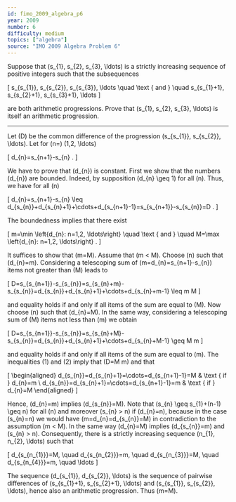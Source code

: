 ```yaml
---
id: fimo_2009_algebra_p6
year: 2009
number: 6
difficulty: medium
topics: ["algebra"]
source: "IMO 2009 Algebra Problem 6"
---
```


Suppose that \(s_{1}, s_{2}, s_{3}, \ldots\) is a strictly increasing sequence of positive integers such that the subsequences

\[
s_{s_{1}}, s_{s_{2}}, s_{s_{3}}, \ldots \quad \text { and } \quad s_{s_{1}+1}, s_{s_{2}+1}, s_{s_{3}+1}, \ldots
\]

are both arithmetic progressions. Prove that \(s_{1}, s_{2}, s_{3}, \ldots\) is itself an arithmetic progression.

---
Let \(D\) be the common difference of the progression \(s_{s_{1}}, s_{s_{2}}, \ldots\). Let for \(n=\) \(1,2, \ldots\)

\[
d_{n}=s_{n+1}-s_{n} .
\]

We have to prove that \(d_{n}\) is constant. First we show that the numbers \(d_{n}\) are bounded. Indeed, by supposition \(d_{n} \geq 1\) for all \(n\). Thus, we have for all \(n\)

\[
d_{n}=s_{n+1}-s_{n} \leq d_{s_{n}}+d_{s_{n}+1}+\cdots+d_{s_{n+1}-1}=s_{s_{n+1}}-s_{s_{n}}=D .
\]

The boundedness implies that there exist

\[
m=\min \left\{d_{n}: n=1,2, \ldots\right\} \quad \text { and } \quad M=\max \left\{d_{n}: n=1,2, \ldots\right\} .
\]

It suffices to show that \(m=M\). Assume that \(m < M\). Choose \(n\) such that \(d_{n}=m\). Considering a telescoping sum of \(m=d_{n}=s_{n+1}-s_{n}\) items not greater than \(M\) leads to

\[
D=s_{s_{n+1}}-s_{s_{n}}=s_{s_{n}+m}-s_{s_{n}}=d_{s_{n}}+d_{s_{n}+1}+\cdots+d_{s_{n}+m-1} \leq m M
\]

and equality holds if and only if all items of the sum are equal to \(M\). Now choose \(n\) such that \(d_{n}=M\). In the same way, considering a telescoping sum of \(M\) items not less than \(m\) we obtain

\[
D=s_{s_{n+1}}-s_{s_{n}}=s_{s_{n}+M}-s_{s_{n}}=d_{s_{n}}+d_{s_{n}+1}+\cdots+d_{s_{n}+M-1} \geq M m
\]

and equality holds if and only if all items of the sum are equal to \(m\). The inequalities (1) and (2) imply that \(D=M m\) and that

\[
\begin{aligned}
d_{s_{n}}=d_{s_{n}+1}=\cdots=d_{s_{n+1}-1}=M & \text { if } d_{n}=m \\
d_{s_{n}}=d_{s_{n}+1}=\cdots=d_{s_{n+1}-1}=m & \text { if } d_{n}=M
\end{aligned}
\]

Hence, \(d_{n}=m\) implies \(d_{s_{n}}=M\). Note that \(s_{n} \geq s_{1}+(n-1) \geq n\) for all \(n\) and moreover \(s_{n} > n\) if \(d_{n}=n\), because in the case \(s_{n}=n\) we would have \(m=d_{n}=d_{s_{n}}=M\) in contradiction to the assumption \(m < M\). In the same way \(d_{n}=M\) implies \(d_{s_{n}}=m\) and \(s_{n} > n\). Consequently, there is a strictly increasing sequence \(n_{1}, n_{2}, \ldots\) such that

\[
d_{s_{n_{1}}}=M, \quad d_{s_{n_{2}}}=m, \quad d_{s_{n_{3}}}=M, \quad d_{s_{n_{4}}}=m, \quad \ldots
\]

The sequence \(d_{s_{1}}, d_{s_{2}}, \ldots\) is the sequence of pairwise differences of \(s_{s_{1}+1}, s_{s_{2}+1}, \ldots\) and \(s_{s_{1}}, s_{s_{2}}, \ldots\), hence also an arithmetic progression. Thus \(m=M\).
